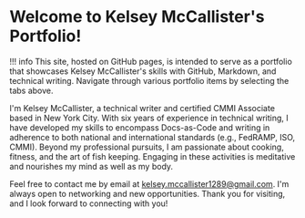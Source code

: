 # Welcome to Kelsey McCallister's Portfolio!

!!! info
    This site, hosted on GitHub pages, is intended to serve as a portfolio that showcases Kelsey McCallister's skills with GitHub, Markdown, and technical writing. Navigate through various portfolio items by selecting the tabs above.

I'm Kelsey McCallister, a technical writer and certified CMMI Associate based in New York City. With six years of experience in technical writing, I have developed my skills to encompass Docs-as-Code and writing in adherence to both national and international standards (e.g., FedRAMP, ISO, CMMI). Beyond my professional pursuits, I am passionate about cooking, fitness, and the art of fish keeping. Engaging in these activities is meditative and nourishes my mind as well as my body.

Feel free to contact me by email at kelsey.mccallister1289@gmail.com. I'm always open to networking and new opportunities. Thank you for visiting, and
I look forward to connecting with you!